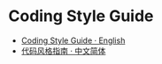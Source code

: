 # Coding Style Guide

- [Coding Style Guide · English](en/README.md)
- [代码风格指南 · 中文简体](zh-cn/README.md)
